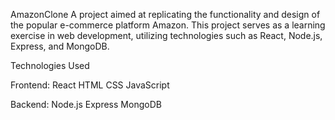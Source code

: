 AmazonClone
A project aimed at replicating the functionality and design of the popular e-commerce platform Amazon. 
This project serves as a learning exercise in web development, utilizing technologies such as React, Node.js, Express, and MongoDB.

Technologies Used

Frontend:
React
HTML
CSS
JavaScript

Backend:
Node.js
Express
MongoDB
